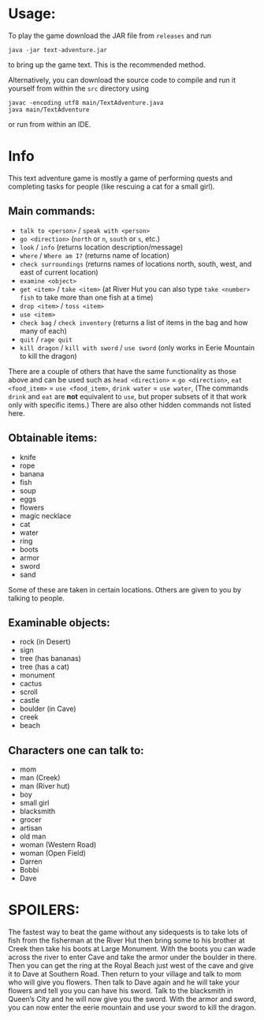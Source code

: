 # Usage:
To play the game download the JAR file from `releases` and run
```
java -jar text-adventure.jar
```
to bring up the game text. This is the recommended method.

Alternatively, you can download the source code to compile and run it yourself
from within the `src` directory using
```
javac -encoding utf8 main/TextAdventure.java
java main/TextAdventure
```
or run from within an IDE.

# Info
This text adventure game is mostly a game of performing quests and completing tasks for people
(like rescuing a cat for a small girl).

## Main commands:

* `talk to <person>` / `speak with <person>`
* `go <direction>` (`north` or `n`, `south` or `s`, etc.)
* `look` / `info` (returns location description/message)
* `where` / `Where am I?` (returns name of location)
* `check surroundings` (returns names of locations north, south, west, and east of current location)
* `examine <object>`
* `get <item>` / `take <item>` (at River Hut you can also type `take <number> fish` to take more than one fish at a time)
* `drop <item>` / `toss <item>`
* `use <item>`
* `check bag` / `check inventory` (returns a list of items in the bag and how many of each)
* `quit` / `rage quit`
* `kill dragon` / `kill with sword` / `use sword` (only works in Eerie Mountain to kill the dragon)

There are a couple of others that have the same functionality as those above and can be used
such as `head <direction>` = `go <direction>`, `eat <food_item>` = `use <food_item>`,
`drink water` = `use water`, (The commands `drink` and `eat` are **not** equivalent to `use`,
but proper subsets of it that work only with specific items.) There are also other hidden commands not listed here.

## Obtainable items:

* knife
* rope
* banana
* fish
* soup
* eggs
* flowers
* magic necklace
* cat
* water
* ring
* boots
* armor
* sword
* sand

Some of these are taken in certain locations. Others are given to you by talking to people.

## Examinable objects:

* rock (in Desert)
* sign
* tree (has bananas)
* tree (has a cat)
* monument
* cactus
* scroll
* castle
* boulder (in Cave)
* creek
* beach

## Characters one can talk to:
* mom
* man (Creek)
* man (River hut)
* boy
* small girl
* blacksmith
* grocer
* artisan
* old man
* woman (Western Road)
* woman (Open Field)
* Darren
* Bobbi
* Dave

# SPOILERS:

The fastest way to beat the game without any sidequests is to take lots of fish from the fisherman
at the River Hut then bring some to his brother at Creek then take his boots at Large Monument.
With the boots you can wade across the river to enter Cave and take the armor under the boulder
in there. Then you can get the ring at the Royal Beach just west of the cave and give it to Dave at
Southern Road. Then return to your village and talk to mom who will give you flowers. Then talk to
Dave again and he will take your flowers and tell you you can have his sword. Talk to the blacksmith
in Queenʼs City and he will now give you the sword. With the armor and sword, you can now enter
the eerie mountain and use your sword to kill the dragon.
